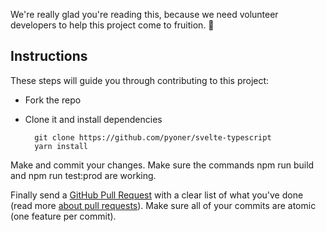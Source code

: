 We're really glad you're reading this, because we need volunteer developers to help this project come to fruition. 👏

## Instructions

These steps will guide you through contributing to this project:

- Fork the repo
- Clone it and install dependencies

		git clone https://github.com/pyoner/svelte-typescript
		yarn install

Make and commit your changes. Make sure the commands npm run build and npm run test:prod are working.

Finally send a [GitHub Pull Request](https://github.com/pyoner/svelte-typescript/compare?expand=1) with a clear list of what you've done (read more [about pull requests](https://help.github.com/articles/about-pull-requests/)). Make sure all of your commits are atomic (one feature per commit).
